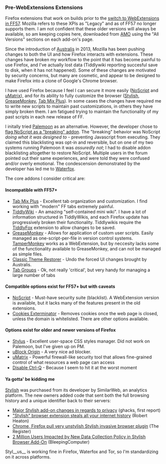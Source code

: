 ### Pre-WebExtensions Extensions

Firefox extensions that work on builds prior to the
[switch to WebExtensions in FF57][FF57]. Mozilla refers to these XPIs
as "Legacy" and as of FF57 no longer supports them. I am not confident
that these older versions will always be available, so am keeping
copies here, downloaded from [AMO][AMO] using the "All Versions"
sections on each add-on's page.

Since the introduction of [Australis][Australis] in 2013, Mozilla has
been pushing changes to both the UI and how Firefox interacts with
extensions. These changes have broken my workflow to the point that it
has become painful to use Firefox, and I've actually lost data
(Tiddlywiki reporting succesful save to disk, when it has not
happened). Some of these changes are motivated by security concerns,
but many are cosmetic, and appear to be designed to make Firefox into
a clone of Google's Chrome browser.

I have used Firefox because I feel I can secure it more easily
([NoScript][NoScript] and [uMatrix][uMatrix]), and for its ability to
fully customize the browser ([Stylish][Stylish],
[GreaseMonkey][GreaseMonkey], [Tab Mix Plus][TMP]). In some cases the
changes have required me to write new scripts to maintain past
customizations, in others they have simply broken them. I am fatigued
trying to maintain the functionality of my past scripts in each new
release of FF.

I initally tried [Palemoon][Palemoon] as an alternative. However, the
developer chose to [flag NoScript as a "breaking" addon][PMWTF]. The
"breaking" behavior was NoScript _doing what it was designed to_ -
preventing Javascript from executing. They claimed this blacklisting
was opt-in and reversible, but on one of my two systems running
Palemoon it was _assuredly not_; I had to disable addon blacklisting
altogether to restore NoScript. Multiple users in the forum pointed
out their same experiences, and were told they were confused and/or
overly emotional. The condescension demonstrated by the developer has
led me to [Waterfox][Waterfox].

The core addons I consider critical are:

#### Incompatible with FF57+

* [Tab Mix Plus][TMP] - Excellent tab organization and
  customization. I find working with "modern" FF tabs extremely
  painful.
* [TiddlyWiki][TiddlyWiki] - An amazing "self-contained mini wiki". I
  have a lot of information structured in TiddlyWikis, and each
  Firefox update has progressively broken their
  functionality. Tiddlywikis require the [TiddlyFox][TiddlyFox]
  extension to allow changes to be saved.
* [GreaseMonkey][GreaseMonkey] - Allows for application of custom user
  scripts. Easily managed as one-script-per-file in version control
  systems. [TamperMonkey][TamperMonkey] works as a WebExtension, but
  by neccesity lacks some of the functionality available to
  GreaseMonkey, and can not be managed as simple files.
* [Classic Theme Restorer][CTR] - Undo the forced UI changes brought
  by Australis.
* [Tab Groups][TabGroups] - Ok, not really 'critical', but very handy
  for managing a large number of tabs

#### Compatible options exist for FF57+ but with caveats

* [NoScript][NoScript] - Must-have security suite (blacklist). A
  WebExtension version is available, but it lacks many of the features
  present in the old extensions.
* [Cookies Exterminator][CE] - Removes cookies once the web page is
  closed, unless the domain is whitelisted. There are other options
  available.

#### Options exist for older and newer versions of Firefox

* [Stylus][Stylus] - Excellent user-space CSS styles manager. Did not
  work on Palemoon, but I've given up on PM.
* [uBlock Origin][uBlock] - A very nice ad blocker.
* [uMatrix][uMatrix] - Powerful firewall-like security tool that
  allows fine-grained control of what resources a web page can access
* [Disable Ctrl-Q][CtrlQ] - Because I seem to hit it at the worst moment

#### Ya gotta' be kidding me

[Stylish][Stylish] was purchased from its developer by SimilarWeb, an
analytics platform. The new owners added code that sent both the full
browsing history and a unique identifier back to their servers:

* [Major Stylish add-on changes in regards to privacy][StylishGH] (ghacks, first report)
* ["Stylish" browser extension steals all your internet history][StylishRH] (Robert Heaton)
* [Chrome, Firefox pull very unstylish Stylish invasive browser plugin][StylishElReg] (The Register)
* [2 Million Users Impacted by New Data Collection Policy in Stylish Browser Add-On][StylishBC] (BleepingComputer)

Styl__us__ is working fine in Firefox, Waterfox and Tor, so I'm
standardizing on it across platforms.

[FF57]: https://blog.mozilla.org/addons/2017/09/28/webextensions-in-firefox-57/
[AMO]: https://addons.mozilla.org/en-US/firefox/
[Palemoon]: https://www.palemoon.org/
[PMWTF]: https://forum.palemoon.org/viewtopic.php?t=19119
[Waterfox]: https://www.waterfoxproject.org/
[TMP]: https://addons.mozilla.org/en-US/firefox/addon/tab-mix-plus/
[Stylish]: https://addons.mozilla.org/en-US/firefox/addon/stylish/
[Stylus]: https://addons.mozilla.org/en-US/firefox/addon/styl-us/
[TiddlyWiki]: https://tiddlywiki.com/
[TiddlyFox]: https://addons.mozilla.org/en-US/firefox/addon/tiddlyfox/
[uBlock]: https://addons.mozilla.org/en-US/firefox/addon/ublock-origin/
[uMatrix]: https://addons.mozilla.org/en-US/firefox/addon/umatrix/
[NoScript]: https://addons.mozilla.org/en-US/firefox/addon/noscript/
[GreaseMonkey]: https://addons.mozilla.org/en-US/firefox/addon/greasemonkey/
[CTR]: https://addons.mozilla.org/en-US/firefox/addon/classicthemerestorer/
[TabGroups]: https://addons.mozilla.org/en-US/firefox/addon/tab-groups-panorama/
[Australis]: https://blog.mozilla.org/ux/2013/11/australis-is-landing-in-firefox-nightly/
[TamperMonkey]: https://addons.mozilla.org/en-US/firefox/addon/tampermonkey/
[CtrlQ]: https://addons.mozilla.org/en-us/firefox/addon/disable-ctrl-q-shortcut/
[CE]: https://addons.mozilla.org/en-US/firefox/addon/cookies-exterminator/
[SDC]: https://addons.mozilla.org/en-US/firefox/addon/self-destructing-cookies/
[StylishGH]: https://www.ghacks.net/2017/01/04/major-stylish-add-on-changes-in-regards-to-privacy/
[StylishBC]: https://www.bleepingcomputer.com/news/software/2-million-users-impacted-by-new-data-collection-policy-in-stylish-browser-add-on/
[StylishElReg]: https://www.theregister.co.uk/2018/07/05/browsers_pull_stylish_but_invasive_browser_extension/
[StylishRH]: https://robertheaton.com/2018/07/02/stylish-browser-extension-steals-your-internet-history/
